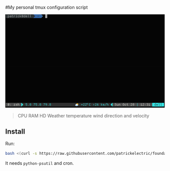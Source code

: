 #My personal tmux configuration script

![](/tmux/images/tmux.png)

> CPU RAM HD
> Weather temperature wind direction and velocity

## Install

Run:
```sh
bash <(curl -s https://raw.githubusercontent.com/patrickelectric/foundation/master/tmux/run.sh)
```

It needs `python-psutil` and cron.
